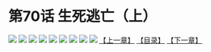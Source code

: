 # 第70话 生死逃亡（上）
![](https://mhpic.xiaomingtaiji.net/comic/D/斗破苍穹拆分版/70话/1.jpg-zymk.middle.webp)
![](https://mhpic.xiaomingtaiji.net/comic/D/斗破苍穹拆分版/70话/2.jpg-zymk.middle.webp)
![](https://mhpic.xiaomingtaiji.net/comic/D/斗破苍穹拆分版/70话/3.jpg-zymk.middle.webp)
![](https://mhpic.xiaomingtaiji.net/comic/D/斗破苍穹拆分版/70话/4.jpg-zymk.middle.webp)
![](https://mhpic.xiaomingtaiji.net/comic/D/斗破苍穹拆分版/70话/5.jpg-zymk.middle.webp)
![](https://mhpic.xiaomingtaiji.net/comic/D/斗破苍穹拆分版/70话/6.jpg-zymk.middle.webp)
![](https://mhpic.xiaomingtaiji.net/comic/D/斗破苍穹拆分版/70话/7.jpg-zymk.middle.webp)
![](https://mhpic.xiaomingtaiji.net/comic/D/斗破苍穹拆分版/70话/8.jpg-zymk.middle.webp)
![](https://mhpic.xiaomingtaiji.net/comic/D/斗破苍穹拆分版/70话/9.jpg-zymk.middle.webp)
[【上一章】](./69.md)
[【目录】](./READMD.md)
[【下一章】](./71.md)
